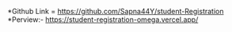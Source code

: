 *Github Link = https://github.com/Sapna44Y/student-Registration
*Perview:- https://student-registration-omega.vercel.app/
